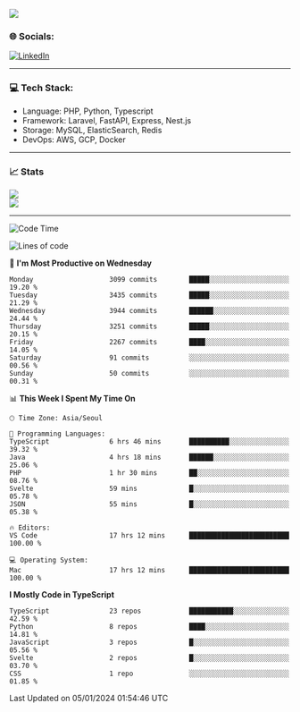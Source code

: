<!--[![](https://visitcount.itsvg.in/api?id=jin-wk&icon=7&color=12)](https://visitcount.itsvg.in)-->
<!--[![Hits](https://hits.seeyoufarm.com/api/count/incr/badge.svg?url=https%3A%2F%2Fgithub.com%2Fjin-wk&count_bg=%235F625C&title_bg=%23555555&icon=github.svg&icon_color=%23E7E7E7&title=Hits&edge_flat=false)](https://hits.seeyoufarm.com)-->
![](https://komarev.com/ghpvc/?username=jin-wk&color=lightgrey&style=for-the-badge)

### 🌐 Socials:
[![LinkedIn](https://img.shields.io/badge/LinkedIn-%230077B5.svg?logo=linkedin&logoColor=white)](https://linkedin.com/in/jinwook-lee-242625241) 

---

### 💻 Tech Stack:
  - Language: PHP, Python, Typescript
  - Framework: Laravel, FastAPI, Express, Nest.js
  - Storage: MySQL, ElasticSearch, Redis
  - DevOps: AWS, GCP, Docker

---

### 📈 Stats
![](https://github-readme-stats.vercel.app/api?username=jin-wk&theme=dark&hide_border=true&include_all_commits=true&count_private=true)<br/>
![](https://github-readme-streak-stats.herokuapp.com/?user=jin-wk&theme=dark&hide_border=true)<br/>

---

<!--START_SECTION:waka-->
![Code Time](http://img.shields.io/badge/Code%20Time-1%2C090%20hrs%2058%20mins-blue)

![Lines of code](https://img.shields.io/badge/From%20Hello%20World%20I%27ve%20Written-3.2%20million%20lines%20of%20code-blue)

📅 **I'm Most Productive on Wednesday** 

```text
Monday                   3099 commits        █████░░░░░░░░░░░░░░░░░░░░   19.20 % 
Tuesday                  3435 commits        █████░░░░░░░░░░░░░░░░░░░░   21.29 % 
Wednesday                3944 commits        ██████░░░░░░░░░░░░░░░░░░░   24.44 % 
Thursday                 3251 commits        █████░░░░░░░░░░░░░░░░░░░░   20.15 % 
Friday                   2267 commits        ████░░░░░░░░░░░░░░░░░░░░░   14.05 % 
Saturday                 91 commits          ░░░░░░░░░░░░░░░░░░░░░░░░░   00.56 % 
Sunday                   50 commits          ░░░░░░░░░░░░░░░░░░░░░░░░░   00.31 % 
```


📊 **This Week I Spent My Time On** 

```text
🕑︎ Time Zone: Asia/Seoul

💬 Programming Languages: 
TypeScript               6 hrs 46 mins       ██████████░░░░░░░░░░░░░░░   39.32 % 
Java                     4 hrs 18 mins       ██████░░░░░░░░░░░░░░░░░░░   25.06 % 
PHP                      1 hr 30 mins        ██░░░░░░░░░░░░░░░░░░░░░░░   08.76 % 
Svelte                   59 mins             █░░░░░░░░░░░░░░░░░░░░░░░░   05.78 % 
JSON                     55 mins             █░░░░░░░░░░░░░░░░░░░░░░░░   05.38 % 

🔥 Editors: 
VS Code                  17 hrs 12 mins      █████████████████████████   100.00 % 

💻 Operating System: 
Mac                      17 hrs 12 mins      █████████████████████████   100.00 % 
```

**I Mostly Code in TypeScript** 

```text
TypeScript               23 repos            ███████████░░░░░░░░░░░░░░   42.59 % 
Python                   8 repos             ████░░░░░░░░░░░░░░░░░░░░░   14.81 % 
JavaScript               3 repos             █░░░░░░░░░░░░░░░░░░░░░░░░   05.56 % 
Svelte                   2 repos             █░░░░░░░░░░░░░░░░░░░░░░░░   03.70 % 
CSS                      1 repo              ░░░░░░░░░░░░░░░░░░░░░░░░░   01.85 % 
```




 Last Updated on 05/01/2024 01:54:46 UTC
<!--END_SECTION:waka-->
